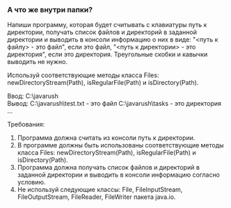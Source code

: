 
### А что же внутри папки?

Напиши программу, которая будет считывать с клавиатуры путь к директории, получать список файлов и директорий
в заданной директории и выводить в консоли информацию о них в виде:
&quot;&lt;путь к файлу&gt; - это файл&quot;, если это файл,
&quot;&lt;путь к директории&gt; - это директория&quot;, если это директория.
Треугольные скобки и кавычки выводить не нужно.

Используй соответствующие методы класса Files: newDirectoryStream(Path), isRegularFile(Path) и isDirectory(Path).

Ввод:
C:\javarush\
Вывод:
C:\javarush\test.txt - это файл
C:\javarush\tasks - это директория
...


Требования:
1.	Программа должна считать из консоли путь к директории.
2.	В программе должны быть использованы соответствующие методы класса Files: newDirectoryStream(Path), isRegularFile(Path) и isDirectory(Path).
3.	Программа должна получать список файлов и директорий в заданной директории и выводить в консоли информацию согласно условию.
4.	Не используй следующие классы: File, FileInputStream, FileOutputStream, FileReader, FileWriter пакета java.io.


